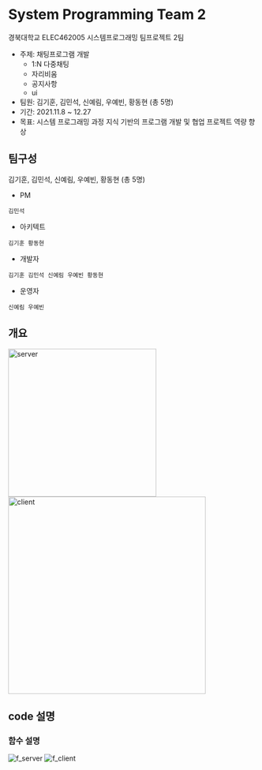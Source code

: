 # System Programming Team 2
경북대학교 ELEC462005 시스템프로그래밍 팀프로젝트 2팀
+ 주제: 채팅프로그램 개발   
  + 1:N 다중채팅      
  + 자리비움
  + 공지사항
  + ui
+ 팀원: 김기훈, 김민석, 신예림, 우예빈, 황동현 (총 5명)
+ 기간: 2021.11.8 ~ 12.27
+ 목표: 시스템 프로그래밍 과정 지식 기반의 프로그램 개발 및 협업 프로젝트 역량 향상


## 팀구성
김기훈, 김민석, 신예림, 우예빈, 황동현 (총 5명)
* PM
<pre><code>김민석</code></pre>
* 아키텍트
<pre><code>김기훈 황동현</code></pre>
* 개발자
<pre><code>김기훈 김민석 신예림 우예빈 황동현</code></pre>
* 운영자
<pre><code>신예림 우예빈</code></pre>

## 개요
<img width="300" alt="server" src="https://user-images.githubusercontent.com/48755335/147481680-d6c4b8f4-118e-47c9-98ad-3a055c93755c.png">
<img width="400" alt="client" src="https://user-images.githubusercontent.com/48755335/147483074-591a219f-0b98-4e43-a97b-0e21b7c0cd45.png">

## code 설명
### 함수 설명
![f_server](https://user-images.githubusercontent.com/48755335/147483250-f889eb3c-86f0-49f5-acc3-62210d706aae.png)
![f_client](https://user-images.githubusercontent.com/48755335/147483257-1a04f6a3-23cf-4f98-bbca-7d9092dfd282.png)


